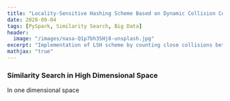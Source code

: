 ```yaml
---
title: "Locality-Sensitive Hashing Scheme Based on Dynamic Collision Counting"
date: 2020-09-04
tags: [PySpark, Similarity Search, Big Data]
header:
  image: "/images/nasa-Q1p7bh3SHj8-unsplash.jpg"
excerpt: "Implementation of LSH scheme by counting close collisions between similar items using PySpark RDD's"
mathjax: "true"
---
```


### Similarity Search in High Dimensional Space

In one dimensional space 